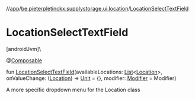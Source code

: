//[app](../../index.md)/[be.pieterpletinckx.supplystorage.ui.location](index.md)/[LocationSelectTextField](-location-select-text-field.md)

# LocationSelectTextField

[androidJvm]\

@[Composable](https://developer.android.com/reference/kotlin/androidx/compose/runtime/Composable.html)

fun [LocationSelectTextField](-location-select-text-field.md)(availableLocations: [List](https://kotlinlang.org/api/latest/jvm/stdlib/kotlin.collections/-list/index.html)&lt;[Location](../be.pieterpletinckx.supplystorage.data.location/-location/index.md)&gt;, onValueChange: ([Location](../be.pieterpletinckx.supplystorage.data.location/-location/index.md)) -&gt; [Unit](https://kotlinlang.org/api/latest/jvm/stdlib/kotlin/-unit/index.html) = {}, modifier: [Modifier](https://developer.android.com/reference/kotlin/androidx/compose/ui/Modifier.html) = Modifier)

A more specific dropdown menu for the Location class
